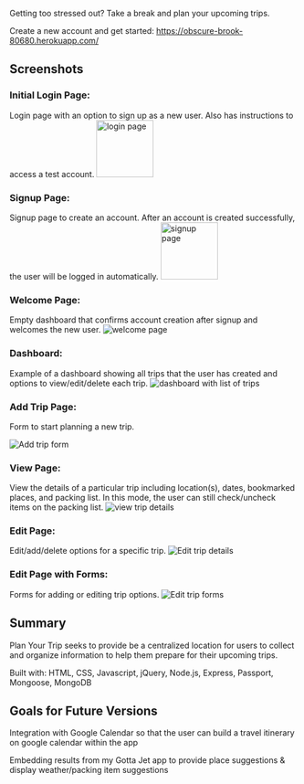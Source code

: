 Getting too stressed out? Take a break and plan your upcoming trips.

Create a new account and get started: https://obscure-brook-80680.herokuapp.com/

## Screenshots

### Initial Login Page:
Login page with an option to sign up as a new user. Also has instructions to access a test account.
<img src="images/login-page.png" width="100" title="login page" alt="login page">


### Signup Page:
Signup page to create an account. After an account is created successfully, the user will be logged in automatically.
<img src="images/signup-page.png" width="100" title="signup page" alt="signup page">

### Welcome Page:
Empty dashboard that confirms account creation after signup and welcomes the new user.
![welcome page](images/welcome.png)

### Dashboard:
Example of a dashboard showing all trips that the user has created and options to view/edit/delete each trip.
![dashboard with list of trips](images/dashboard.png)

### Add Trip Page:
Form to start planning a new trip.

![Add trip form](images/add-trip.png)

### View Page:
View the details of a particular trip including location(s), dates, bookmarked places, and packing list. In this mode, the user can still check/uncheck items on the packing list.
![view trip details](images/view-trip.png)

### Edit Page:
Edit/add/delete options for a specific trip.
![Edit trip details](images/edit-trip.png)

### Edit Page with Forms:
Forms for adding or editing trip options.
![Edit trip forms](images/edit-trip-forms.png)

## Summary

Plan Your Trip seeks to provide be a centralized location for users to collect and organize information to help them prepare for their upcoming trips.

Built with: HTML, CSS, Javascript, jQuery, Node.js, Express, Passport, Mongoose, MongoDB

## Goals for Future Versions

Integration with Google Calendar so that the user can build a travel itinerary on google calendar within the app

Embedding results from my Gotta Jet app to provide place suggestions & display weather/packing item suggestions
